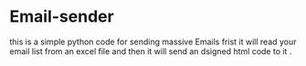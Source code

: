 # Email-sender
this is a simple python code for sending massive Emails
frist it will read your email list from an excel file and then it will send an dsigned html code to it .
